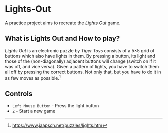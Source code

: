 # Lights-Out
 A practice project aims to recreate the [*Lights Out*](https://www.logicgamesonline.com/lightsout/) game.

## What is Lights Out and How to play?
*Lights Out* is an electronic puzzle by *Tiger Toys* consists of a 5×5 grid of buttons which also have lights in them. By pressing a button, its light and those of the (non-diagonally) adjacent buttons will change (switch on if it was off, and vice versa). Given a pattern of lights, you have to switch them all off by pressing the correct buttons. Not only that, but you have to do it in as few moves as possible.[^1]

## Controls
- `Left Mouse Button` - Press the light button
- `Z` - Start a new game

[^1]: https://www.jaapsch.net/puzzles/lights.htm
